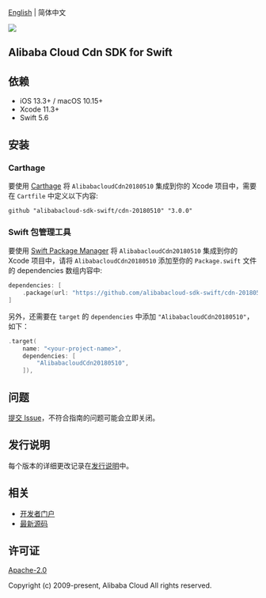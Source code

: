 [English](README.md) | 简体中文

![](https://aliyunsdk-pages.alicdn.com/icons/AlibabaCloud.svg)

## Alibaba Cloud Cdn SDK for Swift

## 依赖

- iOS 13.3+ / macOS 10.15+
- Xcode 11.3+
- Swift 5.6

## 安装

### Carthage

要使用 [Carthage](https://github.com/Carthage/Carthage) 将 `AlibabacloudCdn20180510` 集成到你的 Xcode 项目中，需要在 `Cartfile` 中定义以下内容:

```ogdl
github "alibabacloud-sdk-swift/cdn-20180510" "3.0.0"
```

### Swift 包管理工具

要使用 [Swift Package Manager](https://swift.org/package-manager/) 将 `AlibabacloudCdn20180510` 集成到你的 Xcode 项目中，请将 `AlibabacloudCdn20180510` 添加至你的 `Package.swift` 文件的 dependencies 数组内容中:

```swift
dependencies: [
    .package(url: "https://github.com/alibabacloud-sdk-swift/cdn-20180510.git", from: "3.0.0")
]
```

另外，还需要在 `target` 的 `dependencies` 中添加 `"AlibabacloudCdn20180510"`，如下：

```swift
.target(
    name: "<your-project-name>",
    dependencies: [
        "AlibabacloudCdn20180510",
    ]),
```

## 问题

[提交 Issue](https://github.com/alibabacloud-sdk-swift/cdn-20180510/issues/new)，不符合指南的问题可能会立即关闭。

## 发行说明

每个版本的详细更改记录在[发行说明](./ChangeLog.txt)中。

## 相关

* [开发者门户](https://next.api.aliyun.com/home)
* [最新源码](https://github.com/alibabacloud-sdk-swift/cdn-20180510)

## 许可证

[Apache-2.0](http://www.apache.org/licenses/LICENSE-2.0)

Copyright (c) 2009-present, Alibaba Cloud All rights reserved.
